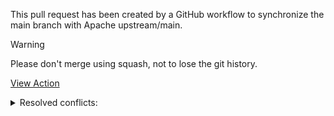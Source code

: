 This pull request has been created by a GitHub workflow to synchronize the main branch with Apache upstream/main.

> [!WARNING]
> Please don't merge using squash, not to lose the git history.

[View Action]($RUN_URL)

<details>
<summary>Resolved conflicts:</summary>
$TRUNCATED_SYNC_CHANGES
</details>
